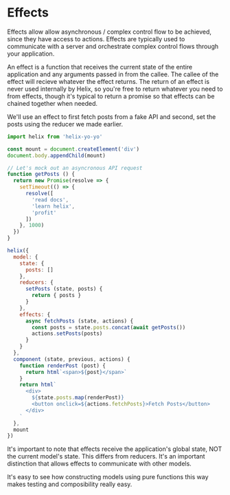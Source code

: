 # Effects

Effects allow allow asynchronous / complex control flow to be achieved, since they have access to actions. Effects are typically used to communicate with a server and orchestrate complex control flows through your application.

An effect is a function that receives the current state of the entire application and any arguments passed in from the callee. The callee of the effect will recieve whatever the effect returns. The return of an effect is never used internally by Helix, so you're free to return whatever you need to from effects, though it's typical to return a promise so that effects can be chained together when needed.

We'll use an effect to first fetch posts from a fake API and second, set the posts using the reducer we made earlier. 

```javascript
import helix from 'helix-yo-yo'

const mount = document.createElement('div')
document.body.appendChild(mount)

// Let's mock out an asyncronous API request
function getPosts () {
  return new Promise(resolve => {
    setTimeout(() => {
      resolve([
        'read docs',
        'learn helix',
        'profit'
      ])
    }, 1000)
  })
}

helix({
  model: {
    state: {
      posts: []
    },
    reducers: {
      setPosts (state, posts) {
        return { posts }
      }
    },
    effects: {
      async fetchPosts (state, actions) {
        const posts = state.posts.concat(await getPosts())
        actions.setPosts(posts)
      }
    }
  },
  component (state, previous, actions) {
    function renderPost (post) {
      return html`<span>${post}</span>`
    }
    return html`
      <div>
      	${state.posts.map(renderPost)}
      	<button onclick=${actions.fetchPosts}>Fetch Posts</button>
      </div>
    `	
  },
  mount
})
```

It's important to note that effects receive the application's global state, NOT the current model's state. This differs from reducers. It's an important distinction that allows effects to communicate with other models.

It's easy to see how constructing models using pure functions this way makes testing and composibility really easy.
